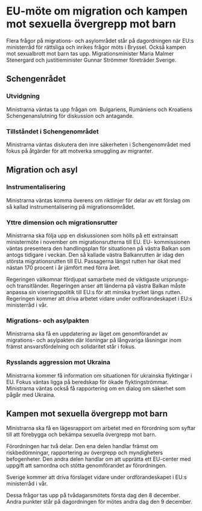 # EU-möte om migration och kampen mot sexuella övergrepp mot barn

Flera frågor på migrations- och asylområdet står på dagordningen när EU:s ministerråd för rättsliga och inrikes frågor möts i Bryssel. Också kampen mot sexualbrott mot barn tas upp. Migrationsminister Maria Malmer Stenergard och justitieminister Gunnar Strömmer företräder Sverige.

## Schengenrådet

### Utvidgning

Ministrarna väntas ta upp frågan om  Bulgariens, Rumäniens och Kroatiens Schengenanslutning för diskussion och antagande.

### Tillståndet i Schengenområdet

Ministrarna väntas diskutera den inre säkerheten i Schengenområdet med fokus på åtgärder för att motverka smuggling av migranter.

## Migration och asyl

### Instrumentalisering

Ministrarna väntas komma överens om riktlinjer för delar av ett förslag om så kallad instrumentalisering på migrationsområdet.

### Yttre dimension och migrationsrutter

Ministrarna ska följa upp en diskussionen som hölls på ett extrainsatt ministermöte i november om migrationsrutterna till EU. EU- kommissionen väntas presentera den handlingsplan för situationen på västra Balkan som antogs tidigare i veckan. Den så kallade västra Balkanrutten är idag den största migrationsrutten till EU. Passagerna längst rutten har ökat med nästan 170 procent i år jämfört med förra året.

Regeringen välkomnar fördjupat samarbete med de viktigaste ursprungs- och transitländer. Regeringen anser att länderna på västra Balkan måste anpassa sin viseringspolitik till EU:s för att minska trycket längs rutten. Regeringen kommer att driva arbetet vidare under ordförandeskapet i EU:s ministerråd i vår.

### Migrations- och asylpakten

Ministrarna ska få en uppdatering av läget om genomförandet av migrations- och asylpakten där lösningar på långvariga låsningar inom främst ansvarsfördelning och solidaritet står i fokus.

### Rysslands aggression mot Ukraina

Ministrarna kommer få information om situationen för ukrainska flyktingar i EU. Fokus väntas ligga på beredskap för ökade flyktingströmmar. Ministrarna väntas också få rapportering om en dialog om säkerhet som pågår med Ukraina.

## Kampen mot sexuella övergrepp mot barn

Ministrarna ska få en lägesrapport om arbetet med en förordning som syftar till att förebygga och bekämpa sexuella övergrepp mot barn.

Förordningen har två delar. Den ena delen handlar främst om riskbedömningar, rapportering av övergrepp och myndigheters befogenheter. Den andra delen handlar om att upprätta ett EU-center med uppgift att samordna och stötta genomförandet av förordningen.

Sverige kommer att driva förslaget vidare under ordförandeskapet i EU:s ministerråd i vår.

Dessa frågor tas upp på tvådagarsmötets första dag den 8 december.
Andra punkter står på dagordningen för mötes andra dag den 9 december.
